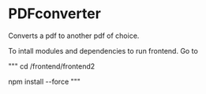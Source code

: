 # PDFconverter
Converts a pdf to another pdf of choice.

To intall modules and dependencies to run frontend. Go to 

"""
cd /frontend/frontend2

npm install --force
"""
